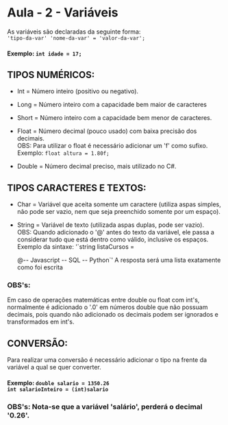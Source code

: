 # Aula - 2 - Variáveis

  As variáveis são declaradas da seguinte forma:
  <br/>
  `'tipo-da-var' 'nome-da-var' = 'valor-da-var';`
#### Exemplo: `int idade = 17;`

## TIPOS NUMÉRICOS:

 - Int = Número inteiro (positivo ou negativo).

 - Long = Número inteiro com a capacidade bem maior de caracteres

 - Short = Número inteiro com a capacidade bem menor de caracteres.

 - Float = Número decimal (pouco usado) com baixa precisão dos decimais. <br/>
   OBS: Para utilizar o float é necessário adicionar um 'f' como sufixo. Exemplo: `float altura = 1.80f;`

 - Double = Número decimal preciso, mais utilizado no C#.

## TIPOS CARACTERES E TEXTOS:

- Char = Variável que aceita somente um caractere (utiliza aspas simples, não pode ser vazio, nem que seja preenchido somente por um espaço).

- String = Variável de texto (utilizada aspas duplas, pode ser vazio). <br/>
  OBS: Quando adicionado o '@' antes do texto da variável, ele passa a considerar tudo que está dentro como válido, inclusive os espaços. <br/>
  Exemplo da sintaxe: 
  '`string listaCursos =
  
   @-- Javascript
    -- SQL
    -- Python`'
   A resposta será uma lista exatamente como foi escrita
  
### OBS's: 
Em caso de operações matemáticas entre double ou float com int's, normalmente é adicionado o
'.0' em números double que não possuam decimais, pois quando não adicionado os decimais podem ser ignorados e transformados em int's.


## CONVERSÃO: 
  Para realizar uma conversão é necessário adicionar o tipo na frente da variável a qual se quer converter. 
  #### Exemplo: `double salario = 1350.26` <br/> `int salarioInteiro = (int)salario`
  
### OBS's: Nota-se que a variável 'salário', perderá o decimal '0.26'. 
  
